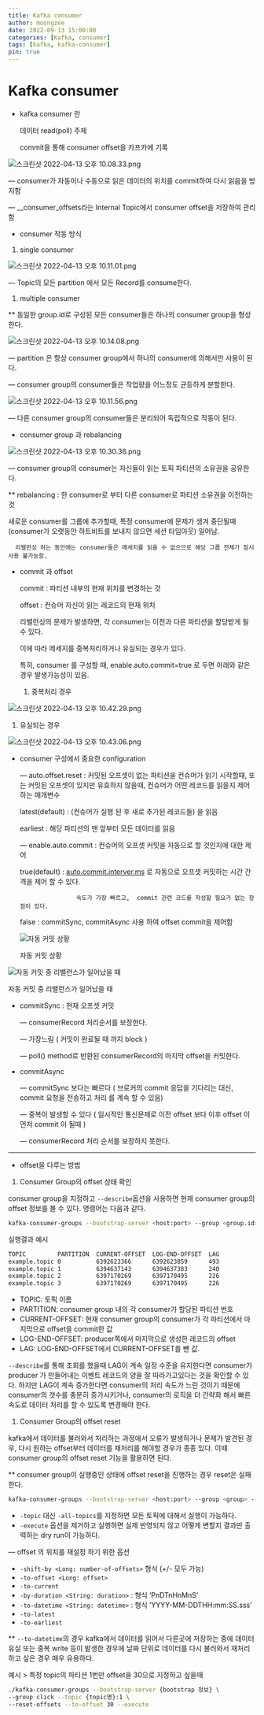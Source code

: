 ```yaml
---
title: Kafka consumer
author: moongzee
date: 2022-09-13 15:00:00
categories: [Kafka, consumer]
tags: [kafka, kafka-consumer]
pin: true
---
```



# Kafka consumer

- kafka consumer 란
    
    데이터 read(poll) 주체 
    
    commit을 통해 consumer offset을 카프카에 기록
    

![스크린샷 2022-04-13 오후 10.08.33.png](Kafka%20consumer%208aceb8fa99044c23b27a758396a6654c/%E1%84%89%E1%85%B3%E1%84%8F%E1%85%B3%E1%84%85%E1%85%B5%E1%86%AB%E1%84%89%E1%85%A3%E1%86%BA_2022-04-13_%E1%84%8B%E1%85%A9%E1%84%92%E1%85%AE_10.08.33.png)

— consumer가 자동이나 수동으로 읽은 데이터의 위치를 commit하여 다시 읽음을 방지함

— __consumer_offsets라는 Internal Topic에서 consumer offset을 저장하여 관리함

- consumer 작동 방식

1. single consumer

![스크린샷 2022-04-13 오후 10.11.01.png](Kafka%20consumer%208aceb8fa99044c23b27a758396a6654c/%E1%84%89%E1%85%B3%E1%84%8F%E1%85%B3%E1%84%85%E1%85%B5%E1%86%AB%E1%84%89%E1%85%A3%E1%86%BA_2022-04-13_%E1%84%8B%E1%85%A9%E1%84%92%E1%85%AE_10.11.01.png)

— Topic의 모든 partition 에서 모든 Record를 consume한다.

1. multiple consumer

** 동일한 group.id로 구성된 모든 consumer들은 하나의 consumer group을 형성한다.

![스크린샷 2022-04-13 오후 10.14.08.png](Kafka%20consumer%208aceb8fa99044c23b27a758396a6654c/%E1%84%89%E1%85%B3%E1%84%8F%E1%85%B3%E1%84%85%E1%85%B5%E1%86%AB%E1%84%89%E1%85%A3%E1%86%BA_2022-04-13_%E1%84%8B%E1%85%A9%E1%84%92%E1%85%AE_10.14.08.png)

— partition 은 항상 consumer group에서 하나의 consumer에 의해서만 사용이 된다.

— consumer group의 consumer들은 작업량을 어느정도 균등하게 분할한다. 

![스크린샷 2022-04-13 오후 10.11.56.png](Kafka%20consumer%208aceb8fa99044c23b27a758396a6654c/%E1%84%89%E1%85%B3%E1%84%8F%E1%85%B3%E1%84%85%E1%85%B5%E1%86%AB%E1%84%89%E1%85%A3%E1%86%BA_2022-04-13_%E1%84%8B%E1%85%A9%E1%84%92%E1%85%AE_10.11.56.png)

— 다른 consumer group의 consumer들은 분리되어 독립적으로 작동이 된다. 

- consumer group 과 rebalancing

![스크린샷 2022-04-13 오후 10.30.36.png](Kafka%20consumer%208aceb8fa99044c23b27a758396a6654c/%E1%84%89%E1%85%B3%E1%84%8F%E1%85%B3%E1%84%85%E1%85%B5%E1%86%AB%E1%84%89%E1%85%A3%E1%86%BA_2022-04-13_%E1%84%8B%E1%85%A9%E1%84%92%E1%85%AE_10.30.36.png)

— consumer group의 consumer는 자신들이 읽는 토픽 파티션의 소유권을 공유한다. 

** rebalancing : 한 consumer로 부터 다른 consumer로 파티션 소유권을 이전하는 것

새로운 consumer를 그룹에 추가할때, 특정 consumer에 문제가 생겨 중단될때 (consumer가 오랫동안 하트비트를 보내지 않으면 세션 타임아웃) 일어남. 

      리밸런싱 하는 동안에는 consumer들은 메세지를 읽을 수 없으므로 해당 그룹 전체가 잠시 사용 불가능함.

 

- commit 과  offset
    
    commit : 파티션 내부의 현재 위치를 변경하는 것
    
    offset : 컨슈머 자신이 읽는 레코드의 현재 위치 
    
    리밸런싱의 문제가 발생하면, 각 consumer는 이전과 다른 파티션을 할당받게 될 수 있다.
    
    이에 따라 메세지를 중복처리하거나 유실되는 경우가 있다. 
    
    특히,  consumer 를 구성할 때, enable.auto.commit=true 로 두면 아래와 같은 경우 발생가능성이 있음.
    
    1. 중복처리 경우

![스크린샷 2022-04-13 오후 10.42.29.png](Kafka%20consumer%208aceb8fa99044c23b27a758396a6654c/%E1%84%89%E1%85%B3%E1%84%8F%E1%85%B3%E1%84%85%E1%85%B5%E1%86%AB%E1%84%89%E1%85%A3%E1%86%BA_2022-04-13_%E1%84%8B%E1%85%A9%E1%84%92%E1%85%AE_10.42.29.png)

1. 유실되는 경우

![스크린샷 2022-04-13 오후 10.43.06.png](Kafka%20consumer%208aceb8fa99044c23b27a758396a6654c/%E1%84%89%E1%85%B3%E1%84%8F%E1%85%B3%E1%84%85%E1%85%B5%E1%86%AB%E1%84%89%E1%85%A3%E1%86%BA_2022-04-13_%E1%84%8B%E1%85%A9%E1%84%92%E1%85%AE_10.43.06.png)

- consumer 구성에서 중요한 configuration
    
    — auto.offset.reset : 커밋된 오프셋이 없는 파티션을 컨슈머가 읽기 시작할때, 또는 커밋된 오프셋이 있지만 유효하지 않을때, 컨슈머가 어떤 레코드를 읽을지 제어하는 매개변수
    
    latest(default) : (컨슈머가 실행 된 후 새로 추가된 레코드들) 을 읽음
    
    earliest : 해당 파티션의 맨 앞부터 모든 데이터를 읽음
    
    — enable.auto.commit : 컨슈머의 오프셋 커밋을 자동으로 할 것인지에 대한 제어
    
    true(default) : [auto.commit.interver.ms](http://auto.commit.interver.ms/) 로 자동으로 오프셋 커밋하는 시간 간격을 제어 할 수 있다.
    
                      속도가 가장 빠르고,  commit 관련 코드를 작성할 필요가 없는 장점이 있다.
    
    false :  commitSync,  commitAsync 사용 하여 offset commit을 제어함
    
    ![자동 커밋 상황](Kafka%20consumer%208aceb8fa99044c23b27a758396a6654c/%E1%84%89%E1%85%B3%E1%84%8F%E1%85%B3%E1%84%85%E1%85%B5%E1%86%AB%E1%84%89%E1%85%A3%E1%86%BA_2022-04-13_%E1%84%8B%E1%85%A9%E1%84%92%E1%85%AE_11.17.29.png)
    
    자동 커밋 상황
    

![자동 커밋 중 리밸런스가 일어났을 때 ](Kafka%20consumer%208aceb8fa99044c23b27a758396a6654c/%E1%84%89%E1%85%B3%E1%84%8F%E1%85%B3%E1%84%85%E1%85%B5%E1%86%AB%E1%84%89%E1%85%A3%E1%86%BA_2022-04-13_%E1%84%8B%E1%85%A9%E1%84%92%E1%85%AE_11.18.02.png)

자동 커밋 중 리밸런스가 일어났을 때 

- commitSync : 현재 오프셋 커밋
    
    — consumerRecord 처리순서를 보장한다. 
    
    — 가장느림 ( 커밋이 완료될 때 까지 block )
    
    — poll() method로 반환된 consumerRecord의 마지막 offset을 커밋한다. 
    
- commitAsync
    
    — commitSync 보다는 빠르다 ( 브로커의 commit 응답을 기다리는 대신, commit 요청을 전송하고 처리      를 계속 할 수 있음) 
    
    — 중복이 발생할 수 있다 ( 일시적인 통신문제로 이전 offset 보다 이후 offset 이 먼저 commit 이 될때 )
    
    — consumerRecord 처리 순서를 보장하지 못한다. 
    

---

- offset을 다루는 방법

1. Consumer Group의  offset 상태 확인

consumer group을 지정하고 `--describe`옵션을 사용하면 현재 consumer group의 offset 정보를 볼 수 있다. 명령어는 다음과 같다.

```bash
kafka-consumer-groups --bootstrap-server <host:port> --group <group.id> --describe
```

실행결과 예시

```bash
TOPIC         PARTITION  CURRENT-OFFSET  LOG-END-OFFSET  LAG             CONSUMER-ID                                      HOST            CLIENT-ID
example.topic 0          6392623366      6392623859      493             consumer-1-f6f6ffb0-1054-46b9-af13-0b254bc14da0  /10.64.69.95    consumer-1
example.topic 1          6394637143      6394637383      240             consumer-10-6c57b320-7742-4418-8e15-b7d735da346e /10.64.69.95    consumer-2
example.topic 2          6397170269      6397170495      226             consumer-19-dbed41a1-42bb-4ecb-bc8f-84e47c74dbe8 /10.64.69.95    consumer-3
example.topic 3          6397170269      6397170495      226             consumer-19-dbed41a1-42bb-4ecb-bc8f-84e47c74dbe8 /10.64.69.95    consumer-4
```

- TOPIC: 토픽 이름
- PARTITION: consumer group 내의 각 consumer가 할당된 파티션 번호
- CURRENT-OFFSET: 현재 consumer group의 consumer가 각 파티션에서 마지막으로 offset을 commit한 값
- LOG-END-OFFSET: producer쪽에서 마지막으로 생성한 레코드의 offset
- LAG: LOG-END-OFFSET에서 CURRENT-OFFSET를 뺀 값.

`--describe`를 통해 조회를 했을때 LAG이 계속 일정 수준을 유지한다면 consumer가 producer 가 만들어내는 이벤트 레코드의 양을 잘 따라가고있다는 것을 확인할 수 있다. 하지만 LAG이 계속 증가한다면 consumer의 처리 속도가 느린 것이기 때문에 consumer의 갯수를 충분히 증가시키거나, consumer의 로직을 더 간략화 해서 빠른 속도로 데이터 처리를 할 수 있도록 변경해야 한다.

1. Consumer Group의  offset reset

kafka에서 데이터를 불러와서 처리하는 과정에서 오류가 발생하거나 문제가 발견된 경우, 다시 원하는 offset부터 데이터를 재처리를 해야할 경우가 종종 있다. 이때 consumer group의 offset reset 기능을 활용하면 된다.

** consumer group이 실행중인 상태에 offset reset을 진행하는 경우 reset은 실패한다.

```bash
kafka-consumer-groups --bootstrap-server <host:port> --group <group> --topic <topic> --reset-offsets --to-earliest --execute
```

- `-topic` 대신 `-all-topics`를 지정하면 모든 토픽에 대해서 실행이 가능하다.
- `-execute` 옵션을 제거하고 실행하면 실제 반영되지 않고 어떻게 변할지 결과만 출력하는 dry run이 가능하다.

— offset 의 위치를 재설정 하기 위한 옵션 

- `-shift-by <Long: number-of-offsets>` 형식 (+/- 모두 가능)
- `-to-offset <Long: offset>`
- `-to-current`
- `-by-duration <String: duration>` : 형식 ‘PnDTnHnMnS’
- `-to-datetime <String: datetime>` : 형식 ‘YYYY-MM-DDTHH:mm:SS.sss’
- `-to-latest`
- `-to-earliest`

** `--to-datetime`의 경우 kafka에서 데이터를 읽어서 다른곳에 저장하는 중에 데이터 유실 또는 중복 write 등이 발생한 경우에 날짜 단위로 데이터를 다시 불러와서 재처리하고 싶은 경우 매우 유용하다.

예시 > 특정 topic의 파티션 1번만 offset을 30으로 지정하고 싶을때 

```bash
./kafka-consumer-groups --bootstrap-server {bootstrap 정보} \
--group click --topic {topic명}:1 \
--reset-offsets --to-offset 30 --execute
```